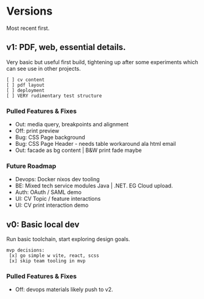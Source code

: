 # Versions
Most recent first.

## v1: PDF, web, essential details.
Very basic but useful first build, tightening up after some experiments which can see use in other projects.
```
[ ] cv content
[ ] pdf layout
[ ] deployment
[ ] VERY rudimentary test structure
```

### Pulled Features & Fixes
 - Out: media query, breakpoints and alignment
 - Off: print preview
 - Bug: CSS Page background
 - Bug: CSS Page Header - needs table workaround ala html email
 - Out: facade as bg content | B&W print fade maybe

### Future Roadmap
 - Devops: Docker nixos dev tooling
 - BE: Mixed tech service modules Java | .NET. EG Cloud upload.
 - Auth: OAuth / SAML demo
 - UI: CV Topic / feature interactions
 - UI: CV print interaction demo


## v0: Basic local dev
Run basic toolchain, start exploring design goals.
```
mvp decisions:
 [x] go simple w vite, react, scss
 [x] skip team tooling in mvp
```

### Pulled Features & Fixes
 - Off: devops materials likely push to v2.
